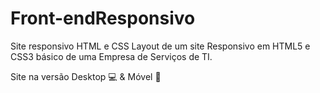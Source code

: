 # Front-endResponsivo
Site responsivo HTML e CSS
Layout de um site Responsivo em HTML5 e CSS3 básico de uma Empresa de Serviços de TI.

Site na versão Desktop 💻 & Móvel 📱
